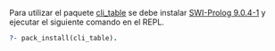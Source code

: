 Para utilizar el paquete [cli_table](https://github.com/fnogatz/cli_table/tree/master) se debe instalar [SWI-Prolog 9.0.4-1](https://www.swi-prolog.org/download/stable) y ejecutar el siguiente comando en el REPL. 

```prolog
?- pack_install(cli_table).
```

